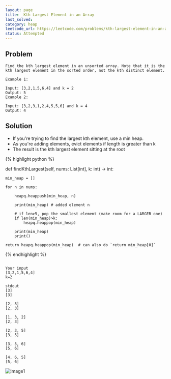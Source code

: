 ```yaml
---
layout: page
title:  Kth Largest Element in an Array
last_solved: 
category: heap
leetcode_url: https://leetcode.com/problems/kth-largest-element-in-an-array/
status: Attempted
---
```


Problem
-------

```
Find the kth largest element in an unsorted array. Note that it is the kth largest element in the sorted order, not the kth distinct element.

Example 1:

Input: [3,2,1,5,6,4] and k = 2
Output: 5
Example 2:

Input: [3,2,3,1,2,4,5,5,6] and k = 4
Output: 4

```

Solution
----------

- If you're trying to find the largest kth element, use a min heap.
- As you're adding elements, evict elements if length is greater than k
- The result is the kth largest element sitting at the root

{% highlight python %}

def findKthLargest(self, nums: List[int], k: int) -> int:
    
    min_heap = []
    
    for n in nums:
        
        heapq.heappush(min_heap, n)
        
        print(min_heap) # added element n
        
        # if len>5, pop the smallest element (make room for a LARGER one)
        if len(min_heap)>k:
            heapq.heappop(min_heap)
        
        print(min_heap)
        print()
        
    return heapq.heappop(min_heap)  # can also do `return min_heap[0]`

{% endhighlight %}

```

Your input
[3,2,1,5,6,4]
k=2

stdout
[3]
[3]

[2, 3]
[2, 3]

[1, 3, 2]
[2, 3]

[2, 3, 5]
[3, 5]

[3, 5, 6]
[5, 6]

[4, 6, 5]
[5, 6]

```

![image1]()